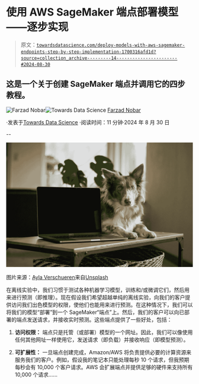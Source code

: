# 使用 AWS SageMaker 端点部署模型——逐步实现

> 原文：[`towardsdatascience.com/deploy-models-with-aws-sagemaker-endpoints-step-by-step-implementation-1700316afd1d?source=collection_archive---------14-----------------------#2024-08-30`](https://towardsdatascience.com/deploy-models-with-aws-sagemaker-endpoints-step-by-step-implementation-1700316afd1d?source=collection_archive---------14-----------------------#2024-08-30)

## 这是一个关于创建 SageMaker 端点并调用它的四步教程。

[](https://medium.com/@fmnobar?source=post_page---byline--1700316afd1d--------------------------------)![Farzad Nobar](https://medium.com/@fmnobar?source=post_page---byline--1700316afd1d--------------------------------)[](https://towardsdatascience.com/?source=post_page---byline--1700316afd1d--------------------------------)![Towards Data Science](https://towardsdatascience.com/?source=post_page---byline--1700316afd1d--------------------------------) [Farzad Nobar](https://medium.com/@fmnobar?source=post_page---byline--1700316afd1d--------------------------------)

·发表于[Towards Data Science](https://towardsdatascience.com/?source=post_page---byline--1700316afd1d--------------------------------) ·阅读时间：11 分钟·2024 年 8 月 30 日

--

![](img/7e51da1b21b1ea39b00de951b3372c17.png)

图片来源：[Ayla Verschueren](https://unsplash.com/@moob?utm_content=creditCopyText&utm_medium=referral&utm_source=unsplash)来自[Unsplash](https://unsplash.com/photos/white-and-brown-long-coated-dog-lying-on-black-laptop-computer-V4YuRB6o7R4?utm_content=creditCopyText&utm_medium=referral&utm_source=unsplash)

在离线实验中，我们习惯于测试各种机器学习模型，训练和/或微调它们，然后用来进行预测（即推理）。现在假设我们希望超越单纯的离线实验，向我们的客户提供访问我们出色模型的权限，使他们也能用来进行预测。在这种情况下，我们可以将我们的模型“部署”到一个 SageMaker“端点”上。然后，我们的客户可以向已部署的端点发送请求，并接收实时预测。这些端点提供了一些好处，包括：

1.  **访问权限：** 端点只是托管（或部署）模型的一个网址。因此，我们可以像使用任何其他网址一样使用它，发送请求（即负载）并接收响应（即模型预测）。

1.  **可扩展性：** 一旦端点创建完成，Amazon/AWS 将负责提供必要的计算资源来服务我们的客户。例如，假设我的笔记本只能处理每秒 10 个请求，但我预期每秒会有 10,000 个客户请求。AWS 会扩展端点并提供足够的硬件来支持所有 10,000 个请求……
